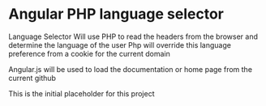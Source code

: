 Angular PHP language selector
=============

Language Selector
Will use PHP to read the headers from the browser and determine the language of the user
Php will override this language preference from a cookie for the current domain

Angular.js will be used to load the documentation or home page from the current github

This is the initial placeholder for this project
